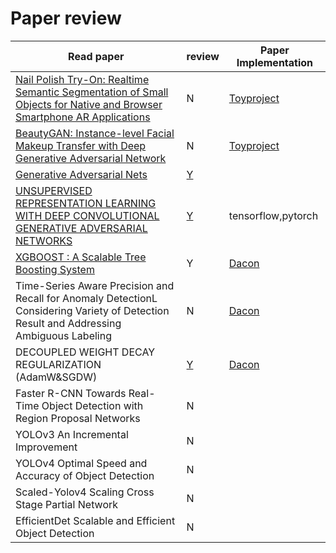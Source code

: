 # Paper review


| Read paper                                                   | review                                                       | Paper Implementation                                         |
| ------------------------------------------------------------ | ------------------------------------------------------------ | ------------------------------------------------------------ |
| [Nail Polish Try-On: Realtime Semantic Segmentation of Small Objects for Native and Browser Smartphone AR Applications](https://arxiv.org/abs/1906.02222) | N                                                            | [Toyproject](https://github.com/roche-MH/project/tree/master/nail%20detection) |
| [BeautyGAN: Instance-level Facial Makeup Transfer with Deep Generative Adversarial Network](http://liusi-group.com/projects/BeautyGAN) | N                                                            | [Toyproject](https://github.com/roche-MH/etching)            |
| [Generative Adversarial Nets](https://papers.nips.cc/paper/5423-generative-adversarial-nets.pdf) | [Y](https://github.com/roche-MH/paper-review/blob/master/PR-001/Generative%20Adversarial%20Nets%20%EB%A6%AC%EB%B7%B0.md) |                                                              |
| [UNSUPERVISED REPRESENTATION LEARNING WITH DEEP CONVOLUTIONAL GENERATIVE ADVERSARIAL NETWORKS](https://arxiv.org/pdf/1511.06434.pdf) | [Y](https://github.com/roche-MH/paper-review/blob/master/PR-001/DCGAN%20%EB%A6%AC%EB%B7%B0.md) | tensorflow,pytorch                                           |
| [XGBOOST : A Scalable Tree Boosting System](https://arxiv.org/pdf/1603.02754.pdf) | Y                                                            | [Dacon](https://github.com/roche-MH/Competition/tree/master/Dacon/jeju_card) |
| Time-Series Aware Precision and Recall for Anomaly DetectionL Considering Variety of Detection Result and Addressing Ambiguous Labeling | N                                                            | [Dacon](https://github.com/roche-MH/Competition/tree/master/Dacon/%EB%B3%B4%EC%95%88%ED%83%90%EC%A7%80) |
| DECOUPLED WEIGHT DECAY REGULARIZATION (AdamW&SGDW)           | [Y](https://github.com/roche-MH/paper-review/blob/master/PR-003/Decoupled%20weight%20decay%20regularization(AdamW%2CAdamWR%2CSGDW%2CSGDWR).md)                                                            | [Dacon](https://github.com/roche-MH/Competition/tree/master/Dacon/%EB%B3%B4%EC%95%88%ED%83%90%EC%A7%80) |
| Faster R-CNN Towards Real-Time Object Detection with Region Proposal Networks          | N                                                            |  |
| YOLOv3 An Incremental Improvement          | N                                                            |  |
| YOLOv4 Optimal Speed and Accuracy of Object Detection          | N                                                            |  |
| Scaled-Yolov4 Scaling Cross Stage Partial Network          | N                                                            |  |
| EfficientDet Scalable and Efficient Object Detection          | N                                                            |  |
